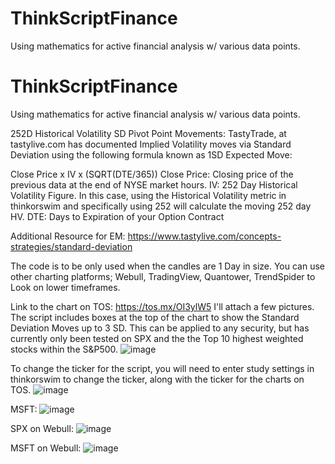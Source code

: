 # ThinkScriptFinance
Using mathematics for active financial analysis w/ various data points.
# ThinkScriptFinance
Using mathematics for active financial analysis w/ various data points.

252D Historical Volatility SD Pivot Point Movements: 
TastyTrade, at tastylive.com has documented Implied Volatility moves via Standard Deviation using the following formula known as 1SD Expected Move: 

Close Price x IV x (SQRT(DTE/365))
Close Price: Closing price of the previous data at the end of NYSE market hours. 
IV: 252 Day Historical Volatility Figure. In this case, using the Historical Volatility metric in thinkorswim and specifically using 252 will calculate the moving 252 day HV. 
DTE: Days to Expiration of your Option Contract

Additional Resource for EM: https://www.tastylive.com/concepts-strategies/standard-deviation

The code is to be only used when the candles are 1 Day in size. You can use other charting platforms; Webull, TradingView, Quantower, TrendSpider to Look on lower timeframes. 

Link to the chart on TOS: https://tos.mx/OI3ylW5
I'll attach a few pictures. The script includes boxes at the top of the chart to show the Standard Deviation Moves up to 3 SD. This can be applied to any security, but has currently only been tested on SPX and the the Top 10 highest weighted stocks within the S&P500. ![image](https://github.com/ExquisiteYT/ThinkScriptFinance/assets/58378760/9020086d-0b16-4c98-b84c-ed458e2495fb)


To change the ticker for the script, you will need to enter study settings in thinkorswim to change the ticker, along with the ticker for the charts on TOS. ![image](https://github.com/ExquisiteYT/ThinkScriptFinance/assets/58378760/a2b1a086-f919-41a0-ad3d-5866035e8f36)

MSFT: ![image](https://github.com/ExquisiteYT/ThinkScriptFinance/assets/58378760/da7f9199-568d-40f3-89b3-5e3f94a9078f)

SPX on Webull: ![image](https://github.com/ExquisiteYT/ThinkScriptFinance/assets/58378760/1f66d53e-1e88-48f8-aa99-ddcbe7d7a7de)

MSFT on Webull: ![image](https://github.com/ExquisiteYT/ThinkScriptFinance/assets/58378760/c216e394-6a24-43db-a539-af051c6b7694)
